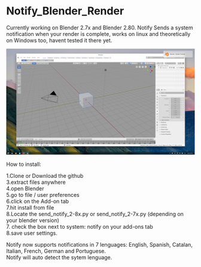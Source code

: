 # Notify_Blender_Render
Currently working on Blender 2.7x and Blender 2.80.
Notify Sends a system notification when your render is complete, 
works on linux and theoretically on Windows too, 
havent tested it there yet.

![](images/img1.png)

How to install:

1.Clone or Download the github<br/>
3.extract files anywhere<br/>
4.open Blender<br/>
5.go to file / user preferences<br/>
6.click on the Add-on tab<br/>
7.hit install from file<br/>
8.Locate the send_notify_2-8x.py or send_notify_2-7x.py (depending on your blender version)<br/>
7. check the box next to system: notify on your add-ons tab<br/>
8.save user settings.


Notify now supports notifications in 7 lenguages: English, Spanish, Catalan, Italian, French, German and Portuguese.<br/>
Notify will auto detect the sytem lenguage.
